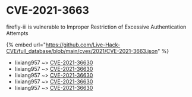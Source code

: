 # CVE-2021-3663

firefly-iii is vulnerable to Improper Restriction of Excessive Authentication Attempts

{% embed url="https://github.com/Live-Hack-CVE/full_database/blob/main/cves/2021/CVE-2021-3663.json" %}


* lixiang957 ~> [CVE-2021-36630](https://www.alice-snow.ru/2021/database/cve-2021-3663/cve-2021-36630-lixiang957)
* lixiang957 ~> [CVE-2021-36630](https://www.alice-snow.ru/2021/database/cve-2021-3663/cve-2021-36630-lixiang957)
* lixiang957 ~> [CVE-2021-36630](https://www.alice-snow.ru/2021/database/cve-2021-3663/cve-2021-36630-lixiang957)
* lixiang957 ~> [CVE-2021-36630](https://www.alice-snow.ru/2021/database/cve-2021-3663/cve-2021-36630-lixiang957)
* lixiang957 ~> [CVE-2021-36630](https://www.alice-snow.ru/2021/database/cve-2021-3663/cve-2021-36630-lixiang957)